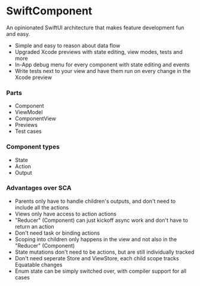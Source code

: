 # SwiftComponent

An opinionated SwiftUI architecture that makes feature development fun and easy.

- Simple and easy to reason about data flow
- Upgraded Xcode previews with state editing, view modes, tests and more
- In-App debug menu for every component with state editing and events
- Write tests next to your view and have them run on every change in the Xcode preview

### Parts
- Component
- ViewModel
- ComponentView
- Previews
- Test cases 

### Component types
- State
- Action
- Output

### Advantages over SCA
- Parents only have to handle children's outputs, and don't need to include all the actions
- Views only have access to action actions
- "Reducer" (Component) can just kickoff async work and don't have to return an action
- Don't need task or binding actions
- Scoping into children only happens in the view and not also in the "Reducer" (Component)
- State mutations don't need to be actions, but are still individually tracked
- Don't need seperate Store and ViewStore, each child scope tracks Equatable changes
- Enum state can be simply switched over, with compiler support for all cases
